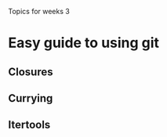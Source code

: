 Topics for weeks 3

Easy guide to using git
=======================

Closures
--------

Currying
--------

Itertools
---------



